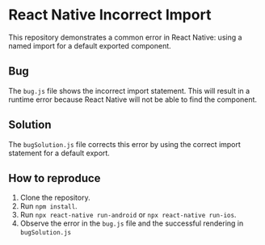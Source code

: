 # React Native Incorrect Import
This repository demonstrates a common error in React Native: using a named import for a default exported component.

## Bug
The `bug.js` file shows the incorrect import statement. This will result in a runtime error because React Native will not be able to find the component.

## Solution
The `bugSolution.js` file corrects this error by using the correct import statement for a default export. 

## How to reproduce
1. Clone the repository.
2. Run `npm install`.
3. Run `npx react-native run-android` or `npx react-native run-ios`.
4. Observe the error in the `bug.js` file and the successful rendering in `bugSolution.js`